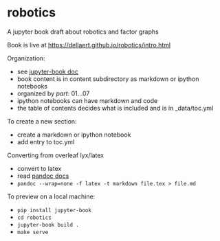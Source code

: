 # robotics
A jupyter book draft about robotics and factor graphs

Book is live at https://dellaert.github.io/robotics/intro.html

Organization: 
- see [jupyter-book doc](https://jupyterbook.org/guide/01-5_tour.html)
- book content is in content subdirectory as markdown or ipython notebooks
- organized by *part*: 01...07
- ipython notebooks can have markdown and code
- the table of contents decides what is included and is in _data/toc.yml

To create a new section:
- create a markdown or ipython notebook
- add entry to toc.yml

Converting from overleaf lyx/latex
- convert to latex
- read [pandoc docs](https://pandoc.org/getting-started.html)
- `pandoc --wrap=none -f latex -t markdown file.tex > file.md`

To preview on a local machine:
- `pip install jupyter-book`
- `cd robotics`
- `jupyter-book build . `
- `make serve`

